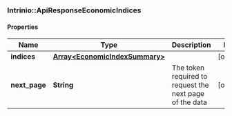 ### Intrinio::ApiResponseEconomicIndices

#### Properties
Name | Type | Description | Notes
------------ | ------------- | ------------- | -------------
**indices** | [**Array&lt;EconomicIndexSummary&gt;**](EconomicIndexSummary.md) |  | [optional] 
**next_page** | **String** | The token required to request the next page of the data | [optional] 


